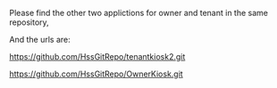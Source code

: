 Please find the other two applictions for owner and tenant in the same repository,

And the urls are:

https://github.com/HssGitRepo/tenantkiosk2.git

https://github.com/HssGitRepo/OwnerKiosk.git
